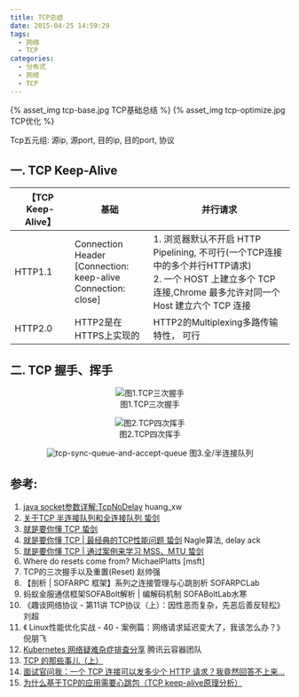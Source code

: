 ```yaml
---
title: TCP总结
date: 2015-04-25 14:59:29
tags: 
  - 网络
  - TCP
categories: 
  - 分布式
  - 网络
  - TCP   
---
```


{% asset_img  tcp-base.jpg  TCP基础总结 %}
{% asset_img  tcp-optimize.jpg  TCP优化 %}

Tcp五元组: 源ip, 源port, 目的ip, 目的port, 协议

<!-- more -->

## 一.  TCP Keep-Alive 
【TCP Keep-Alive】 |  基础  |  并行请求
-|-|-
HTTP1.1|Connection  Header <br>[Connection: keep-alive<br>Connection: close] | 1. 浏览器默认不开启 HTTP Pipelining, 不可行(一个TCP连接中的多个并行HTTP请求) <br> 2. 一个 HOST 上建立多个 TCP 连接,Chrome 最多允许对同一个 Host 建立六个 TCP 连接
HTTP2.0| HTTP2是在HTTPS上实现的 |  HTTP2的Multiplexing多路传输特性， 可行


	
## 二. TCP 握手、挥手

<div style="text-align: center;">
	
![图1.TCP三次握手](https://user-images.githubusercontent.com/5608425/65186269-e2b7e780-da9b-11e9-926f-ea186bb3282a.jpg)   
图1.TCP三次握手

![图2.TCP四次挥手](https://user-images.githubusercontent.com/5608425/65186267-e21f5100-da9b-11e9-9f92-3fcab8f30679.jpg)   
图2.TCP四次挥手

![tcp-sync-queue-and-accept-queue](https://user-images.githubusercontent.com/5608425/65186270-e3507e00-da9b-11e9-8419-bab1f09e35eb.jpg)  图3.全/半连接队列
</div>

## 参考:

1. [java socket参数详解:TcpNoDelay](https://blog.csdn.net/huang_xw/article/details/7340241) huang_xw  
2. [关于TCP 半连接队列和全连接队列 蛰剑](http://jm.taobao.org/2017/05/25/525-1/)
3. [就是要你懂 TCP 蛰剑](http://jm.taobao.org/2017/06/08/20170608/) 
4. [就是要你懂 TCP | 最经典的TCP性能问题 蛰剑](http://jm.taobao.org/2017/06/01/20170601/)  Nagle算法, delay ack
5. [就是要你懂 TCP | 通过案例来学习 MSS、MTU 蛰剑](http://jm.taobao.org/2017/07/27/20170727/)
6. Where do resets come from? MichaelPlatts [msft]
7. TCP的三次握手以及重置(Reset) 赵帅强
8. 【剖析 | SOFARPC 框架】系列之连接管理与心跳剖析 SOFARPCLab
9. 蚂蚁金服通信框架SOFABolt解析 | 编解码机制 SOFABoltLab水寒
10. 《趣谈网络协议 - 第11讲 TCP协议（上）：因性恶而复杂，先恶后善反轻松》  刘超
11. 《 Linux性能优化实战 - 40 - 案例篇：网络请求延迟变大了，我该怎么办？》 倪朋飞
12. [Kubernetes 网络疑难杂症排查分享](https://tencentcloudcontainerteam.github.io/2019/08/12/troubleshooting-with-kubernetes-network/)   腾讯云容器团队
13. [TCP 的那些事儿（上）](https://coolshell.cn/articles/11564.html)
14. [面试官问我：一个 TCP 连接可以发多少个 HTTP 请求？我竟然回答不上来...](https://mp.weixin.qq.com/s?__biz=MzUyOTk5NDQwOA==&mid=2247486314&idx=2&sn=2bd0223856ce7c7cdc3114f55090fd2d&chksm=fa59ccadcd2e45bb3230029cdece65eeeca9446c4671b99f6627e5c237b44272d608cb0d2c7f&scene=0&xtrack=1#rd)
15. [为什么基于TCP的应用需要心跳包（TCP keep-alive原理分析）](http://hengyunabc.github.io/why-we-need-heartbeat/)

